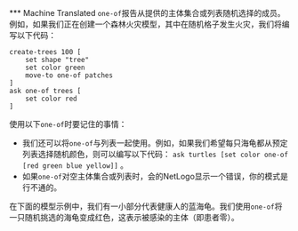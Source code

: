 ﻿*** Machine Translated
`one-of`报告从提供的主体集合或列表随机选择的成员。例如，如果我们正在创建一个森林火灾模型，其中在随机格子发生火灾，我们将编写以下代码：



```
create-trees 100 [
	set shape "tree"
	set color green
	move-to one-of patches
]
ask one-of trees [
	set color red
]
```


使用以下`one-of`时要记住的事情：

- 我们还可以将`one-of`与列表一起使用。例如，如果我们希望每只海龟都从预定列表选择随机颜色，则可以编写以下代码： `ask turtles [set color one-of [red green blue yellow]]` 。
- 如果`one-of`对空主体集合或列表时，会的NetLogo显示一个错误，你的模式是行不通的。


在下面的模型示例中，我们有一小部分代表健康人的蓝海龟。我们使用`one-of`将一只随机挑选的海龟变成红色，这表示被感染的主体（即患者零）。